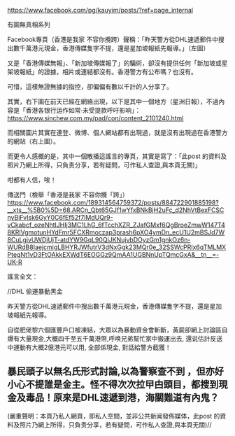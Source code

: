 https://www.facebook.com/pg/kauyim/posts/?ref=page_internal

有圖無真相系列

Facebook專頁（香港是我家 不容你攪跨）聲稱：「昨天警方從DHL速遞郵件中搜出數千萬港元現金，香港傳媒隻字不提，還是星加坡報紙先報導。」（左圖）

又是「香港傳媒無報」、「新加坡傳媒報了」的騙術，卻沒有提供任何「新加坡或星架坡報紙」的證據，相片或連結都沒有。香港警方有公布嗎？也沒有。

可惜，這樣無證無據的指控，卻偏偏有數以千計的人分享了。

其實，右下圖在前天已經在網絡出現，以下是其中一個地方（星洲日報），不過內容是「香港各银行运作如常‧未受提款呼吁影响」：
https://www.sinchew.com.my/pad/con/content_2101240.html

而相關圖片其實在連登、微博、個人網站都有出現過，就是沒有出現過在香港警方的網站（右上圖）。

而更令人感概的是，其中一個散播這謠言的專頁，其實是寫了：「此post 的資料及照片乃網上所得，只負责分享，若有疑問，可作私人查證,與本頁无關)」

咁都有人信，唉！

傳送門（檢舉「香港是我家 不容你攪「跨」）
https://www.facebook.com/189314564759372/posts/884722901885198?__xts__%5B0%5D=68.ARCn_Qbt65GJf1wYfxBNkBjH2uFc_d2NhVtBexFCSCnyBiFvIsk6GyY0C6fEf52f7lMdUQr9-vCkabcf_ozeNhtlJHIj3MC1LhG_6fTcchXZR_ZJafGMxf6QgBroeZmwW147T48KRlVgmotunHYdFmr5FCXRmoczap3prash6pXO4ymDn_ecU1U2mBSJd7W8CuLgjvUWDjUjT-atdYW9GqL90QiJKNujvbDOyzGm1gnkOz6n-WURdB8IaejcmigLBHYRJWfutrV3dNxGgk23MQr0e_32SSWcPRIx6qTMLMXPtegNt1vD3FtOAkkEXWdT6EOGGz9QmAA1UGBNnUpTQmcGxA&__tn__=-UK-R

謠言全文：

//DHL 偷運暴動黑金

昨天警方從DHL速遞郵件中搜出數千萬港元現金，香港傳媒隻字不提，還是星加坡報紙先報導。

自從肥佬黎六個匯豐戶口被凍結，大眾以為暴動資金會斬斷，黃屍卻網上討論區自爆有大量現金,大概四千至五千萬港幣,呼唤兄弟幫忙家中搬運出去, 還说估計反送中運動有大概2億港元可以用, 全部係現金, 對話給警方截獲！

暴民頭子以無名氏形式討論,以為警察查不到 ，但亦好小心不提誰是金主。怪不得次次拉曱甴頭目，都搜到現金及毒品！原來是DHL速遞到港，海關難道有內鬼？
------------------------
(嚴重聲明：本頁乃私人網頁，即私人空間，並非公共新闻發佈媒体，此post 的資料及照片乃網上所得，只負责分享，若有疑問，可作私人查證,與本頁无關)//